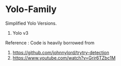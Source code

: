# Yolo-Family
Simplified Yolo Versions.
1. Yolo v3



Reference :
Code is heavily borrowed from 
1. https://github.com/johnnylord/trytry-detection
2. https://www.youtube.com/watch?v=Grir6TZbc1M
